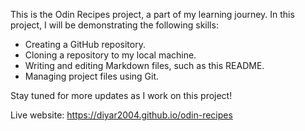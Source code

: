 This is the Odin Recipes project, a part of my learning journey. In this 
project, I will be demonstrating the following skills:

- Creating a GitHub repository.
- Cloning a repository to my local machine.
- Writing and editing Markdown files, such as this README.
- Managing project files using Git.

Stay tuned for more updates as I work on this project!

Live website: https://diyar2004.github.io/odin-recipes
